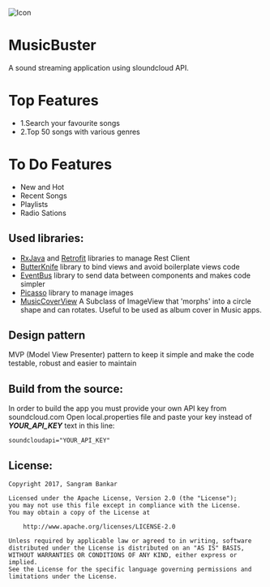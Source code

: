 ![Icon](https://raw.githubusercontent.com/sangrambankar/MusicBuster/master/app/src/main/res/mipmap-hdpi/ic_launcher.png)
# MusicBuster
A sound streaming application using sloundcloud API.

# Top Features
- 1.Search your favourite songs
- 2.Top 50 songs with various genres

# To Do Features
- New and Hot
- Recent Songs
- Playlists
- Radio Sations

## Used libraries:
- [RxJava](https://github.com/ReactiveX/RxAndroid) and [Retrofit](http://square.github.io/retrofit/) libraries to manage Rest Client
- [ButterKnife](http://jakewharton.github.io/butterknife/) library to bind views and avoid boilerplate views code
- [EventBus](https://github.com/greenrobot/EventBus) library to send data between components and makes code simpler
- [Picasso](http://square.github.io/picasso/) library to manage images
- [MusicCoverView](https://github.com/andremion/Music-Cover-View)
A Subclass of ImageView that 'morphs' into a circle shape and can rotates. Useful to be used as album cover in Music apps.

## Design pattern
MVP (Model View Presenter) pattern to keep it simple and make the code testable, robust and easier to maintain

## Build from the source:

In order to build the app you must provide your own API key from soundcloud.com
Open local.properties file and paste your key instead of ***YOUR_API_KEY*** text in this line:
```
soundcloudapi="YOUR_API_KEY"
```

## License:
```
Copyright 2017, Sangram Bankar

Licensed under the Apache License, Version 2.0 (the "License");
you may not use this file except in compliance with the License.
You may obtain a copy of the License at

    http://www.apache.org/licenses/LICENSE-2.0

Unless required by applicable law or agreed to in writing, software
distributed under the License is distributed on an "AS IS" BASIS,
WITHOUT WARRANTIES OR CONDITIONS OF ANY KIND, either express or implied.
See the License for the specific language governing permissions and
limitations under the License.
```
